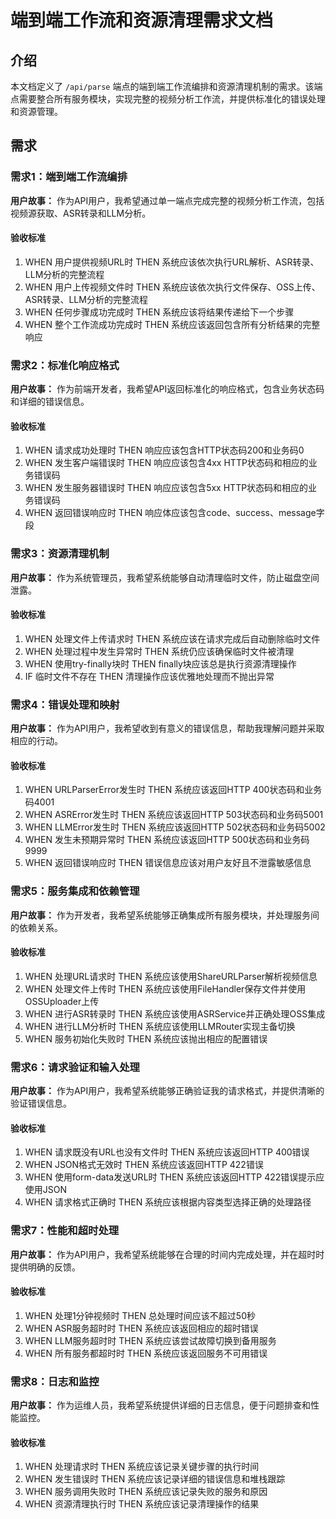 # 端到端工作流和资源清理需求文档

## 介绍

本文档定义了 `/api/parse` 端点的端到端工作流编排和资源清理机制的需求。该端点需要整合所有服务模块，实现完整的视频分析工作流，并提供标准化的错误处理和资源管理。

## 需求

### 需求1：端到端工作流编排

**用户故事：** 作为API用户，我希望通过单一端点完成完整的视频分析工作流，包括视频源获取、ASR转录和LLM分析。

#### 验收标准

1. WHEN 用户提供视频URL时 THEN 系统应该依次执行URL解析、ASR转录、LLM分析的完整流程
2. WHEN 用户上传视频文件时 THEN 系统应该依次执行文件保存、OSS上传、ASR转录、LLM分析的完整流程
3. WHEN 任何步骤成功完成时 THEN 系统应该将结果传递给下一个步骤
4. WHEN 整个工作流成功完成时 THEN 系统应该返回包含所有分析结果的完整响应

### 需求2：标准化响应格式

**用户故事：** 作为前端开发者，我希望API返回标准化的响应格式，包含业务状态码和详细的错误信息。

#### 验收标准

1. WHEN 请求成功处理时 THEN 响应应该包含HTTP状态码200和业务码0
2. WHEN 发生客户端错误时 THEN 响应应该包含4xx HTTP状态码和相应的业务错误码
3. WHEN 发生服务器错误时 THEN 响应应该包含5xx HTTP状态码和相应的业务错误码
4. WHEN 返回错误响应时 THEN 响应体应该包含code、success、message字段

### 需求3：资源清理机制

**用户故事：** 作为系统管理员，我希望系统能够自动清理临时文件，防止磁盘空间泄露。

#### 验收标准

1. WHEN 处理文件上传请求时 THEN 系统应该在请求完成后自动删除临时文件
2. WHEN 处理过程中发生异常时 THEN 系统仍应该确保临时文件被清理
3. WHEN 使用try-finally块时 THEN finally块应该总是执行资源清理操作
4. IF 临时文件不存在 THEN 清理操作应该优雅地处理而不抛出异常

### 需求4：错误处理和映射

**用户故事：** 作为API用户，我希望收到有意义的错误信息，帮助我理解问题并采取相应的行动。

#### 验收标准

1. WHEN URLParserError发生时 THEN 系统应该返回HTTP 400状态码和业务码4001
2. WHEN ASRError发生时 THEN 系统应该返回HTTP 503状态码和业务码5001
3. WHEN LLMError发生时 THEN 系统应该返回HTTP 502状态码和业务码5002
4. WHEN 发生未预期异常时 THEN 系统应该返回HTTP 500状态码和业务码9999
5. WHEN 返回错误响应时 THEN 错误信息应该对用户友好且不泄露敏感信息

### 需求5：服务集成和依赖管理

**用户故事：** 作为开发者，我希望系统能够正确集成所有服务模块，并处理服务间的依赖关系。

#### 验收标准

1. WHEN 处理URL请求时 THEN 系统应该使用ShareURLParser解析视频信息
2. WHEN 处理文件上传时 THEN 系统应该使用FileHandler保存文件并使用OSSUploader上传
3. WHEN 进行ASR转录时 THEN 系统应该使用ASRService并正确处理OSS集成
4. WHEN 进行LLM分析时 THEN 系统应该使用LLMRouter实现主备切换
5. WHEN 服务初始化失败时 THEN 系统应该抛出相应的配置错误

### 需求6：请求验证和输入处理

**用户故事：** 作为API用户，我希望系统能够正确验证我的请求格式，并提供清晰的验证错误信息。

#### 验收标准

1. WHEN 请求既没有URL也没有文件时 THEN 系统应该返回HTTP 400错误
2. WHEN JSON格式无效时 THEN 系统应该返回HTTP 422错误
3. WHEN 使用form-data发送URL时 THEN 系统应该返回HTTP 422错误提示应使用JSON
4. WHEN 请求格式正确时 THEN 系统应该根据内容类型选择正确的处理路径

### 需求7：性能和超时处理

**用户故事：** 作为API用户，我希望系统能够在合理的时间内完成处理，并在超时时提供明确的反馈。

#### 验收标准

1. WHEN 处理1分钟视频时 THEN 总处理时间应该不超过50秒
2. WHEN ASR服务超时时 THEN 系统应该返回相应的超时错误
3. WHEN LLM服务超时时 THEN 系统应该尝试故障切换到备用服务
4. WHEN 所有服务都超时时 THEN 系统应该返回服务不可用错误

### 需求8：日志和监控

**用户故事：** 作为运维人员，我希望系统提供详细的日志信息，便于问题排查和性能监控。

#### 验收标准

1. WHEN 处理请求时 THEN 系统应该记录关键步骤的执行时间
2. WHEN 发生错误时 THEN 系统应该记录详细的错误信息和堆栈跟踪
3. WHEN 服务调用失败时 THEN 系统应该记录失败的服务和原因
4. WHEN 资源清理执行时 THEN 系统应该记录清理操作的结果